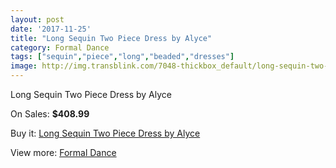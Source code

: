 ```yaml
---
layout: post
date: '2017-11-25'
title: "Long Sequin Two Piece Dress by Alyce"
category: Formal Dance
tags: ["sequin","piece","long","beaded","dresses"]
image: http://img.transblink.com/7048-thickbox_default/long-sequin-two-piece-dress-by-alyce.jpg
---
```

Long Sequin Two Piece Dress by Alyce

On Sales: **$408.99**
<a href="https://www.transblink.com/en/formal-dance/2280-long-sequin-two-piece-dress-by-alyce.html"><amp-img layout="responsive" width="600" height="600" src="//img.transblink.com/7048-thickbox_default/long-sequin-two-piece-dress-by-alyce.jpg" alt="Long Sequin Two Piece Dress by Alyce 0" /></a>
<a href="https://www.transblink.com/en/formal-dance/2280-long-sequin-two-piece-dress-by-alyce.html"><amp-img layout="responsive" width="600" height="600" src="//img.transblink.com/7049-thickbox_default/long-sequin-two-piece-dress-by-alyce.jpg" alt="Long Sequin Two Piece Dress by Alyce 1" /></a>

Buy it: [Long Sequin Two Piece Dress by Alyce](https://www.transblink.com/en/formal-dance/2280-long-sequin-two-piece-dress-by-alyce.html "Long Sequin Two Piece Dress by Alyce")

View more: [Formal Dance](https://www.transblink.com/en/6-formal-dance "Formal Dance")